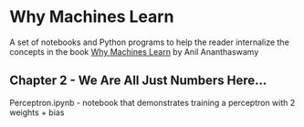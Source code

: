 # Why Machines Learn
A set of notebooks and Python programs to help the reader internalize the concepts in the book [Why Machines Learn](http://anilananthaswamy.com/why-machines-learn) by Anil Ananthaswamy


## Chapter 2 - We Are All Just Numbers Here...
Perceptron.ipynb - notebook that demonstrates training a perceptron with 2 weights + bias
